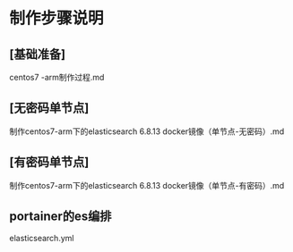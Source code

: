 # 制作步骤说明
## [基础准备]
centos7 -arm制作过程.md
## [无密码单节点]
制作centos7-arm下的elasticsearch 6.8.13 docker镜像（单节点-无密码）.md
## [有密码单节点]
制作centos7-arm下的elasticsearch 6.8.13 docker镜像（单节点-有密码）.md

## portainer的es编排
elasticsearch.yml